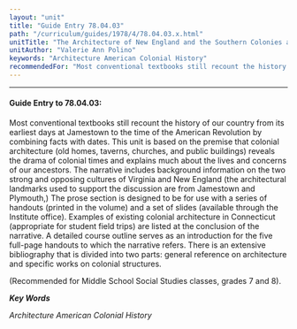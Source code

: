 ```yaml
---
layout: "unit"
title: "Guide Entry 78.04.03"
path: "/curriculum/guides/1978/4/78.04.03.x.html"
unitTitle: "The Architecture of New England and the Southern Colonies as it Reflects the Changes in Colonial Life"
unitAuthor: "Valerie Ann Polino"
keywords: "Architecture American Colonial History"
recommendedFor: "Most conventional textbooks still recount the history of our country from its earliest days at Jamestown to the time of the American Revolution by combining facts with dates.  This unit is based on the premise that colonial architecture (old homes, taverns, churches, and public buildings) reveals the drama of colonial times and explains much about the lives and concerns of our ancestors.  The narrative includes background information on the two strong and opposing cultures of Virginia and New England (the architectural landmarks used to support the discussion are from Jamestown and Plymouth,) The prose section is designed to be for use with a series of handouts (printed in the volume) and a set of slides (available through the Institute office).  Examples of existing colonial architecture in Connecticut (appropriate for student field trips) are listed at the conclusion of the narrative.  A detailed course outline serves as an introduction for the five full-page handouts to which the narrative refers.  There is an extensive bibliography that is divided into two parts: general reference on architecture and specific works on colonial structures."
---
```

<body>
<hr/>
<h4>
Guide Entry to 78.04.03:
</h4>
Most conventional textbooks still recount the history of our country from its earliest days at Jamestown to the time of the American Revolution by combining facts with dates.  This unit is based on the premise that colonial architecture (old homes, taverns, churches, and public buildings) reveals the drama of colonial times and explains much about the lives and concerns of our ancestors.  The narrative includes background information on the two strong and opposing cultures of Virginia and New England (the architectural landmarks used to support the discussion are from Jamestown and Plymouth,) The prose section is designed to be for use with a series of handouts (printed in the volume) and a set of slides (available through the Institute office).  Examples of existing colonial architecture in Connecticut (appropriate for student field trips) are listed at the conclusion of the narrative.  A detailed course outline serves as an introduction for the five full-page handouts to which the narrative refers.  There is an extensive bibliography that is divided into two parts: general reference on architecture and specific works on colonial structures.
<p>
(Recommended for Middle School Social Studies classes, grades 7 and 8).
</p>
<p>
<b>
<i>
Key Words
</i>
</b>
<br/>
</p>
<p>
<i>
Architecture American Colonial History
</i>
</p>
</body>